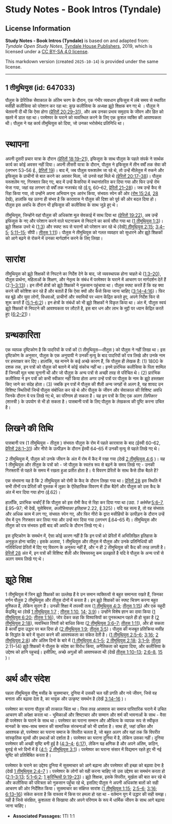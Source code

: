 # Study Notes - Book Intros (Tyndale)

## License Information

**Study Notes - Book Intros (Tyndale)** is based on and adapted from: _Tyndale Open Study Notes_, [Tyndale House Publishers](https://tyndaleopenresources.com/), 2019, which is licensed under a [CC BY-SA 4.0 license](https://creativecommons.org/licenses/by-sa/4.0/legalcode.en).

This markdown version (created `2025-10-14`) is provided under the same license.



--------------------------------

## 1 तीमुथियुस (id: 647033)

पौलुस के प्रेरितिक सेेवाकाल के अंतिम चरण के दौरान, एक गंभीर व्यवधान इफिसुस में लंबे समय से स्थापित मसीही कलीसिया को परेशान कर रहा था: कुछ कलीसिया के अध्यक्ष झूठे शिक्षक बन गए थे । पौलुस ने चेतावनी दी थी कि ऐसा होगा ([प्रेरितों 20:29–31](https://ref.ly/Acts20:29-Acts20:31)), और अब उनका प्रभाव समुदाय के जीवन और हित को खतरे में डाल रहा था। परमेश्वर के घराने को व्यवस्थित करने के लिए एक कुशल व्यक्ति की आवश्यकता थी। पौलुस ने यह कार्य तीमुथियुस को दिया, जो उनका भरोसेमंद प्रतिनिधि था।

स्थापना
=======

अपनी दूसरी प्रचार यात्रा के दौरान ([प्रेरितों 18:19–21](https://ref.ly/Acts18:19-Acts18:21)), इफिसुस के साथ पौलुस के पहले संपर्क ने सार्थक कार्य का कोई अवसर नहीं दिया। अपनी तीसरी यात्रा के दौरान, पौलुस ने इफिसुस में तीन वर्षों तक सेवा की (लगभग 53–56 ई., [प्रेरितों 19](https://ref.ly/Acts19:1-Acts19:41))। बाद में, जब पौलुस यरूशलेम जा रहे थे, तो उन्हें मीलेतुस में रुकने और इफिसुस के प्राचीनों से बात करने का अवसर मिला, जो उनसे वहां मिले थे ([प्रेरितों 20:17–38](https://ref.ly/Acts20:17-Acts20:38))। पौलुस यरूशलेम गए, गिरफ्तार किए गए, बाद में उन्हें कैसरिया में स्थानांतरित कर दिया गया और फिर उन्हें रोम भेजा गया, जहां वह लगभग दो वर्षों तक नजरबंद रहे (ई.पू. 60–62, [प्रेरितों 21–28](https://ref.ly/Acts21:1-Acts28:31))। जब उन्हें कैद से रिहा किया गया, तो उन्होंने अपना अभियान पुनः आरंभ किया, संभवतः स्पेन की ओर ([रोम 15:24](https://ref.ly/Rom15:24), [28](https://ref.ly/Rom15:28) देखें), हालांकि यह उतना ही संभव है कि कारावास ने पौलुस की दिशा को पूर्व की ओर बदल दिया हो। पौलुस इस अवधि के दौरान भी इफिसुस की कलीसिया के साथ जुड़े हुए थे।

तीमुथियुस, जिन्होंने वहां पौलुस की अधिकांश मूल सेवकाई में साथ दिया था ([प्रेरितों 19:22](https://ref.ly/Acts19:22)), अब उन्हें इफिसुस के नए और परेशान करने वाले घटनाक्रम से निपटने का कार्य सौंपा गया था ([1 तीमुथियुस 1:3](https://ref.ly/1Tim1:3))। झूठे शिक्षक उभरे थे ([1:3](https://ref.ly/1Tim1:3)) और स्पष्ट रूप से घरानों को परेशान कर रहे थे (देखें[1 तीमुथियुस 2:15](https://ref.ly/1Tim2:15); [3:4–5](https://ref.ly/1Tim3:4-1Tim3:5); [5:11–15](https://ref.ly/1Tim5:11-1Tim5:15); सीपी। [तीतुस 1:11](https://ref.ly/Titus1:11))। पौलुस ने तीमुथियुस को गलत व्यवहार को सुधारने और झूठे शिक्षकों को आगे बढ़ने से रोकने में उनका मार्गदर्शन करने के लिए लिखा।

सारांश
======

तीमुथियुस को झूठे शिक्षकों से निपटने का निर्देश देने के बाद, जो व्यवस्थापक होना चाहते थे ([1:3–20](https://ref.ly/1Tim1:3-1Tim1:20)), पौलुस प्रार्थना, महिलाओं के शिक्षण, और नेतृत्व के संबंध में परमेश्वर के घराने में आचरण पर मार्गदर्शन देतें हैं (2:[1–3:13](https://ref.ly/1Tim2:1-1Tim3:13))। इन तीनों क्षेत्रों को झूठे शिक्षकों ने नुकसान पहुंचाया था। पौलुस स्पष्ट करतें हैं कि वह क्या करने की कोशिश कर रहे हैं और बतातें हैं कि ऐसा क्यों और कैसे किया जाना चाहिए ([3:14–4:16](https://ref.ly/1Tim3:14-1Tim4:16))। फिर वह बूढ़े और युवा लोगों, विधवाओं, प्राचीनों और स्वामियों पर ध्यान केंद्रित करते हुए, अपने निर्देश फिर से शुरू करतें हैं ([5:1–6:2](https://ref.ly/1Tim5:1-1Tim6:2))। इन क्षेत्रों के संबंधों को भी झूठे शिक्षकों ने विकृत किया था। अंत में, पौलुस स्वयं झूठे शिक्षकों से निपटने की आवश्यकता पर लौटतें है, इस बार धन और लाभ के मुद्दों पर ध्यान केंद्रित करतें हुए ([6:2–21](https://ref.ly/1Tim6:2-1Tim6:21))।

ग्रन्थकारिता
============

एक व्यापक दृष्टिकोण है कि पादरियों के पत्रों कों (1 तीमुथियुस—तीतुस ) को पौलुस ने नहीं लिखा था। इस दृष्टिकोण के अनुसार, पौलुस के एक अनुयायी ने उनकी मृत्यु के बाद पादरियों कों पत्र लिखे और उनके नाम पर हस्ताक्षर कर दिए। हालांकि, यह मानने के कई अच्छे कारण हैं, कि पौलुस ही लेखक हैं: (1\) 1800 के दशक तक, इन पत्रों को पौलुस कों बताने में कोई संकोच नहीं था। इनमे प्रारंभिक कलीसिया के पिता शामिल हैं जिनकी मूल भाषा यूनानी थी और जो पौलुस के अन्य पत्रों से अच्छी तरह से परिचित थे। (2\) प्रारंभिक कलीसिया ने इन पत्रों को कभी स्वीकार नहीं किया होता अगर उन्हें पत्रों पर पौलुस के नाम के झूठे हस्ताक्षर किए जाने का संदेह होता। (3\) जबकि इन पत्रों में पौलुस की शैली अन्य जगहों से अलग है, यह शायद उन विशिष्ट स्थितियों जिन्हें पौलुस संबोधित कर रहे थे और पौलुस के जीवन और सेवाकाल की विशिष्ट अवधि जिनके दौरान ये पत्र लिखे गए थे, का परिणाम हो सकता है। यह इन पत्रों के लिए एक अलग *लिपिकार* (शास्त्री ) के उपयोग से भी हो सकता है। पासबानी पत्रों के लिए पौलुस के लेखकत्व की पुष्टि करना उचित है।

लिखने की तिथि
=============

पासबानी पत्र (1 तीमुथियुस \- तीतुस ) संभवतः पौलुस के रोम में पहले कारावास के बाद (ईस्वी 60–62, [प्रेरितों 28:1–31](https://ref.ly/Acts28:1-Acts28:31)) और नीरो के उत्पीड़न के दौरान ईस्वी 64–65 में उनकी मृत्यु से पहले लिखे गए थे।

2 तीमुथियुस में, पौलुस को उनके जीवन के अंत में रोम में कैद में रखा गया (देखें [2 तीमुथियुस 4:6](https://ref.ly/2Tim4:6) )। यह 1 तीमुथियुस और तीतुस के पत्रों को \- जो पौलुस के स्वतंत्र रूप से बढ़नें के समय लिखे गए \- उनकी गिरफ्तारी से पहले के समय में रखता हुआ प्रतीत होता है। ये विवरण प्रेरितों के साथ कैसे ठीक बैठते है?

एक संभावना यह है कि 2 तीमुथियुस को रोमी के कैद के दौरान लिखा गया था। [प्रेरितों 28](https://ref.ly/Acts28:1-Acts28:31) इस स्थिति में सभी तीनों पत्र प्रेरितों की पुस्तक में लूका के ऐतिहासिक विवरण में ठीक बैठेगें और पौलुस को उस कैद के अंत में मार दिया गया होगा (ई.62\)।

हालाँकि, प्रारंभिक चर्चाएँ हैं कि पौलुस को इस रोमी कैद से रिहा कर दिया गया था (उदा. *1 क्लेमेंस* [5:6–7](https://ref.ly/1Tim5:6-1Tim5:7), ई.95–97; भी देखें, यूसेबियस, *कलीसियाका इतिहास* 2\.22, ई.325\)। यदि यह सत्य है, तो वह संभवतः और अधिक काम में लग गए, संभवतः स्पेन गए, और फिर नीरो के द्वारा मसीहियों के उत्पीड़न के दौरान उन्हें रोम में पुनः गिरफ्तार कर लिया गया और उन्हें मार दिया गया (लगभग ई.64–65 में)। तीमुथियुस और तीतुस को पत्र संभवतः इसी बाद की अवधि के दौरान लिखे गए थे।

इस दृष्टिकोण के समर्थन में, ऐसा कोई कारण नहीं है कि इन पत्रों को प्रेरितों में अभिलिखित इतिहास के अनुकूल होना चाहिए। इसके अलावा, 1 तीमुथियुस और तीतुस में पौलुस और उनके प्रतिनिधियों की गतिविधियां प्रेरितों में दिए गए विवरण के अनुरूप नहीं हैं, और न ही 2 तीमुथियुस की कैद की तरह लगती है। [प्रेरितों 28](https://ref.ly/Acts28:1-Acts28:31) अंत में, इन पत्रों की विशिष्ट शैली और विषयवस्तु कम उलझातें है यदि वे पौलुस के अन्य पत्रों से अलग समय लिखे गए थे।

झूठे शिक्ष
==========

1 तीमुथियुस में जिन झूठे शिक्षकों का उल्लेख हैं वे उन समान व्यक्तित्वों से बहुत समानता रखते हैं, जिनका वर्णन पौलुस 2 तीमुथियुस और तीतुस दोनों में करता है। इन झूठे शिक्षकों का स्पष्ट चित्रण करना बहुत मुश्किल है, लेकिन सुराग हैं। उनकी शिक्षा में तपस्वी तत्व ([1 तीमुथियुस 4:3](https://ref.ly/1Tim4:3); [तीतुस 1:15](https://ref.ly/Titus1:15)) और एक यहूदी केंद्रबिंदु था (देखें [1 तीमुथियुस 1:7](https://ref.ly/1Tim1:7) ; [तीतुस 1:10](https://ref.ly/Titus1:10), [14](https://ref.ly/Titus1:14); [3:9](https://ref.ly/Titus3:9))। उन्होंने विशेष ज्ञान का दावा किया ([1 तीमुथियुस 6:20](https://ref.ly/1Tim6:20); [तीतुस 1:16](https://ref.ly/Titus1:16)), जोर देकर कहा कि विश्वासियों का पुनरूत्थान पहले ही हो चुका है ([2 तीमुथियुस 2:18](https://ref.ly/2Tim2:18)), व्यवस्थित रिश्तों को बाधित किया ([2 तीमुथियुस 3:6–7](https://ref.ly/2Tim3:6-2Tim3:7); [तीतुस 1:11](https://ref.ly/Titus1:11)), और हो सकता है कार्यों द्वारा उद्धार पर बल दिया हो ([2 तीमुथियुस 1:9](https://ref.ly/2Tim1:9); [तीतुस 3:5](https://ref.ly/Titus3:5))। पौलुस की मजबूत प्रतिक्रिया मसीह के सिद्धांत के बारे में सुधार करने की आवश्यकता का संकेत देती है। ([1 तीमुथियुस 2:5–6](https://ref.ly/1Tim2:5-1Tim2:6); [3:16](https://ref.ly/1Tim3:16); [2 तीमुथियुस 2:8](https://ref.ly/2Tim2:8)) और अंतिम दिनों के बारे में ([1 तीमुथियुस 4:1–5](https://ref.ly/1Tim4:1-1Tim4:5); [2 तीमुथियुस 2:18](https://ref.ly/2Tim2:18); [3:1–9](https://ref.ly/2Tim3:1-2Tim3:9); [तीतुस](https://ref.ly/Titus2:11-Titus2:14) 2:11–14\) झूठे शिक्षकों ने पौलुस के संदेश का विरोध किया, अनैतिकता को बढ़ावा दिया, और कलीसिया के उद्देश्य को हानि पहुचाई। इसीलिए, अच्छे अगुओं की आवश्यकता थी (देखें [तीतुस 1:10–13](https://ref.ly/Titus1:10-Titus1:13); [2:6–8](https://ref.ly/Titus2:6-Titus2:8), [15](https://ref.ly/Titus2:15) )।

अर्थ और संदेश
=============

पहला तीमुथियुस यीशु मसीह के सुसमाचार, दुनिया में उसकी चल रही प्रगति और नये जीवन, जिसे वह बनाता और बढ़ावा देता है, का भावुक और उत्कृष्ट समर्थन है (देखें [3:14–16](https://ref.ly/1Tim3:14-1Tim3:16) )।

परमेश्वर का घराना पौलुस की तत्काल चिंता था। जिस तरह आसपास का समाज पारिवारिक घराने में उचित आचरण की अपेक्षा करता था \- भूमिकाओं और शिष्टाचार और सम्मान और शर्म की भावनाओं के साथ \- वैसा ही परमेश्वर के घराने के साथ था। परमेश्वर का घराना सम्मान और औचित्य के व्यापक रूप से स्वीकृत मानकों के साथ\-साथ समाज की सामाजिक संरचनाओं को भी दर्शाता है। साथ ही, जहां उचित और आवश्यक हो, परमेश्वर का घराना समाज के विपरीत चलता है, जो बहुत अलग और यहां तक कि विपरीत सांस्कृतिक मूल्यों और प्रथाओं को दर्शाता है। परमेश्वर का घराना दुनिया में है, लेकिन उसका नहीं। दुनिया परमेश्वर की अच्छी सृष्टि बनी हुई है ([4:3–4](https://ref.ly/1Tim4:3-1Tim4:4); [6:17](https://ref.ly/1Tim6:17)), लेकिन यह क्षणिक है और अपने अंतिम, कठिन, बुराई से भरे दिनों में है ([4:1](https://ref.ly/1Tim4:1); [2 तीमुथियुस 3:1](https://ref.ly/2Tim3:1))। परमेश्वर का घराना संसार में विद्यमान रहते हुए भी नई सृष्टि को प्रतिबिंबित करता है।

परमेश्वर के घराने का उद्देश्य दुनिया में सुसमाचार को आगे बढ़ाना और परमेश्वर की इच्छा को बढ़ावा देना है (देखें [1 तीमुथियुस 2:4–7](https://ref.ly/1Tim2:4-1Tim2:7) )। परमेश्वर के लोगों को वही करना चाहिए जो उस उद्देश्य का समर्थन करता हो ([2:1–3:13](https://ref.ly/1Tim2:1-1Tim3:13); [5:1–6:2](https://ref.ly/1Tim5:1-1Tim6:2); [1 कुरिन्थियों 9:19–23](https://ref.ly/1Cor9:19-1Cor9:23))। झूठे शिक्षक, इसके विपरीत, मूर्खता की बात कर रहे थे और कलीसिया की पवित्रता को नुकसान पहुँचा रहे थे, इसलिए पौलुस ने अपनी अधिकांश बातों को सही आचरण की ओर निर्देशित किया। सुसमाचार का संक्षिप्त सारांश ([1 तीमुथियुस 1:15](https://ref.ly/1Tim1:15); [2:5–6](https://ref.ly/1Tim2:5-1Tim2:6); [3:16](https://ref.ly/1Tim3:16); [6:13–16](https://ref.ly/1Tim6:13-1Tim6:16)) संकेत करता है कि वास्तव में किस पर हमला हो रहा था \- वर्तमान युग में उद्धार की सही समझ। यही है जिसे संरक्षित, कुशलता से सिखाया और अपने परिणाम के रूप में धार्मिक जीवन के साथ आगे बढ़ाया जाना चाहिए।

* **Associated Passages:** 1TI 1:1

